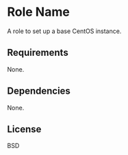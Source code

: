 Role Name
========

A role to set up a base CentOS instance.

Requirements
------------

None.

Dependencies
------------

None.

License
-------

BSD
